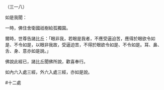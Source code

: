 （三一八）

如是我聞：

一時，佛住舍衛國祇樹給孤獨園。

爾時，世尊告諸比丘：「眼非我，若眼是我者，不應受逼迫苦，應得於眼欲令如是、不令如是，以眼非我故，受逼迫苦，不得於眼欲令如是、不令如是。耳、鼻、舌、身、意亦如是說。」

佛說此經已，諸比丘聞佛所說，歡喜奉行。

如內六入處三經，外六入處三經，亦如是說。



#十二處
